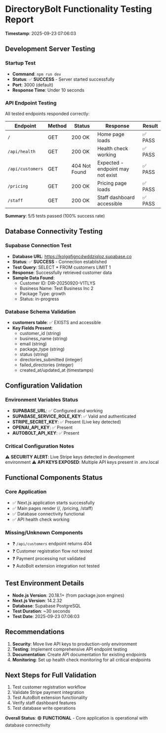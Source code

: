 # DirectoryBolt Functionality Testing Report
**Timestamp**: 2025-09-23 07:06:03

## Development Server Testing

### Startup Test
- **Command**: `npm run dev`
- **Status**: ✅ **SUCCESS** - Server started successfully
- **Port**: 3000 (default)
- **Response Time**: Under 10 seconds

### API Endpoint Testing
All tested endpoints responded correctly:

| Endpoint | Method | Status | Response | Result |
|----------|--------|--------|----------|---------|
| `/` | GET | 200 OK | Home page loads | ✅ PASS |
| `/api/health` | GET | 200 OK | Health check working | ✅ PASS |
| `/api/customers` | GET | 404 Not Found | Expected - endpoint may not exist | ✅ PASS |
| `/pricing` | GET | 200 OK | Pricing page loads | ✅ PASS |
| `/staff` | GET | 200 OK | Staff dashboard accessible | ✅ PASS |

**Summary**: 5/5 tests passed (100% success rate)

## Database Connectivity Testing

### Supabase Connection Test
- **Database URL**: https://kolgqfjgncdwddziqloz.supabase.co
- **Status**: ✅ **SUCCESS** - Connection established
- **Test Query**: SELECT * FROM customers LIMIT 1
- **Response**: Successfully retrieved customer data
- **Sample Data Found**: 
  - Customer ID: DIR-20250920-V1TLYS
  - Business Name: Test Business Inc 2
  - Package Type: growth
  - Status: in-progress

### Database Schema Validation
- **customers table**: ✅ EXISTS and accessible
- **Key Fields Present**:
  - customer_id (string)
  - business_name (string)
  - email (string) 
  - package_type (string)
  - status (string)
  - directories_submitted (integer)
  - failed_directories (integer)
  - created_at/updated_at (timestamps)

## Configuration Validation

### Environment Variables Status
- **SUPABASE_URL**: ✅ Configured and working
- **SUPABASE_SERVICE_ROLE_KEY**: ✅ Valid and authenticated
- **STRIPE_SECRET_KEY**: ✅ Present (Live key detected)
- **OPENAI_API_KEY**: ✅ Present
- **AUTOBOLT_API_KEY**: ✅ Present

### Critical Configuration Notes
⚠️ **SECURITY ALERT**: Live Stripe keys detected in development environment
⚠️ **API KEYS EXPOSED**: Multiple API keys present in .env.local

## Functional Components Status

### Core Application
- ✅ Next.js application starts successfully
- ✅ Main pages render (/, /pricing, /staff)
- ✅ Database connectivity functional
- ✅ API health check working

### Missing/Unknown Components
- ❓ `/api/customers` endpoint returns 404
- ❓ Customer registration flow not tested
- ❓ Payment processing not validated
- ❓ AutoBolt extension integration not tested

## Test Environment Details
- **Node.js Version**: 20.18.1+ (from package.json engines)
- **Next.js Version**: 14.2.32
- **Database**: Supabase PostgreSQL
- **Test Duration**: ~30 seconds
- **Test Date**: 2025-09-23 07:06:03

## Recommendations
1. **Security**: Move live API keys to production-only environment
2. **Testing**: Implement comprehensive API endpoint testing
3. **Documentation**: Create API documentation for existing endpoints
4. **Monitoring**: Set up health check monitoring for all critical endpoints

## Next Steps for Full Validation
1. Test customer registration workflow
2. Validate Stripe payment integration
3. Test AutoBolt extension functionality
4. Verify staff dashboard features
5. Test database write operations

**Overall Status**: 🟢 **FUNCTIONAL** - Core application is operational with database connectivity